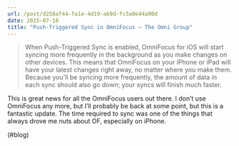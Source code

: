 ```yaml
---
url: /post/d258af44-fa1e-4d19-ab9d-fc5a0e44a90d
date: 2015-07-18
title: "Push-Triggered Sync in OmniFocus – The Omni Group"
---
```


> When Push-Triggered Sync is enabled, OmniFocus for iOS will start syncing more frequently in the background as you make changes on other devices. This means that OmniFocus on your iPhone or iPad will have your latest changes right away, no matter where you make them. Because you’ll be syncing more frequently, the amount of data in each sync should also go down; your syncs will finish much faster. 



This is great news for all the OmniFocus users out there. I don&#8217;t use OmniFocus any more, but I&#8217;ll probably be back at some point, but this is a fantastic update. The time required to sync was one of the things that always drove me nuts about OF, especially on iPhone.



(#blog)